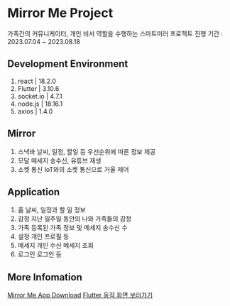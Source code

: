 # Mirror Me Project
가족간의 커뮤니케이터, 개인 비서 역할을 수행하는 스마트미러 프로젝트
진행 기간 : 2023.07.04 ~ 2023.08.18

## Development Environment
1. react | 18.2.0
2. Flutter | 3.10.6
3. socket.io | 4.7.1
4. node.js | 18.16.1
5. axios | 1.4.0


## Mirror
1. 스낵바
날씨, 일정, 할일 등 우선순위에 따른 정보 제공
2. 모달
메세지 송수신, 유튜브 재생
3. 소켓 통신
IoT와의 소켓 통신으로 거울 제어

## Application
1. 홈
날씨, 일정과 할 일 정보
2. 감정
지난 일주일 동안의 나와 가족들의 감정
3. 가족
등록된 가족 정보 및 메세지 송수신 수
4. 설정
개인 프로필 등
5. 메세지
개인 수신 메세지 조회
6. 로그인
로그인 등

## More Infomation
[Mirror Me App Download](https://drive.google.com/drive/folders/1KJFd5xBgY8igW0Fw7XHiQiy9SpNChh6I?usp=drive_link)
[Flutter 동작 화면 보러가기](https://drive.google.com/drive/folders/1KJFd5xBgY8igW0Fw7XHiQiy9SpNChh6I?usp=drive_link)